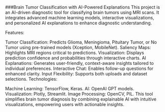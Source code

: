 ###Brain Tumor Classification with AI-Powered Explanations
This project is an AI-driven diagnostic tool for classifying brain tumors using MRI scans. It integrates advanced machine learning models, interactive visualizations, and personalized AI explanations to enhance diagnostic understanding.

Features:

Tumor Classification: Predicts Glioma, Meningioma, Pituitary Tumor, or No Tumor using pre-trained models (Xception, MobileNet).
Saliency Maps: Highlights MRI regions critical to predictions.
Visualization: Displays prediction confidence and probabilities through interactive charts.
AI Explanations: Generates user-friendly, context-aware insights tailored to individual preferences.
Interactive Chat: Enables follow-up questions for enhanced clarity.
Input Flexibility: Supports both uploads and dataset selections.
Technologies:

Machine Learning: TensorFlow, Keras.
AI: OpenAI GPT models.
Visualization: Plotly, Streamlit.
Image Processing: OpenCV, PIL.
This tool simplifies brain tumor diagnosis by combining explainable AI with intuitive visualizations, empowering users with actionable insights.
